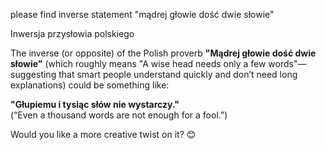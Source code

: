 please find inverse statement "mądrej głowie dość dwie słowie"

Inwersja przysłowia polskiego

The inverse (or opposite) of the Polish proverb **"Mądrej głowie dość dwie słowie"** (which roughly means "A wise head needs only a few words"—suggesting that smart people understand quickly and don’t need long explanations) could be something like:  

**"Głupiemu i tysiąc słów nie wystarczy."**  
(“Even a thousand words are not enough for a fool.”)  

Would you like a more creative twist on it? 😊
